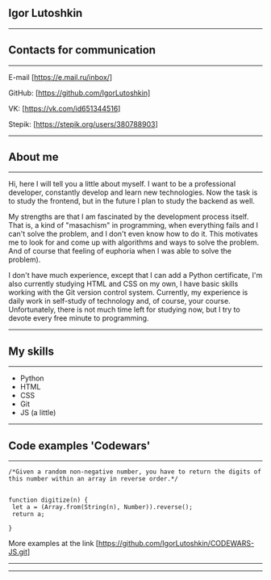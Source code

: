 ## Igor Lutoshkin

---

## Contacts for communication

---

E-mail [https://e.mail.ru/inbox/]

GitHub: [https://github.com/IgorLutoshkin]

VK: [https://vk.com/id651344516]

Stepik: [https://stepik.org/users/380788903]

---

## About me

---

Hi, here I will tell you a little about myself. I want to be a professional developer, constantly develop and learn new technologies. Now the task is to study the frontend, but in the future I plan to study the backend as well.

My strengths are that I am fascinated by the development process itself. That is, a kind of "masachism" in programming, when everything fails and I can't solve the problem, and I don't even know how to do it. This motivates me to look for and come up with algorithms and ways to solve the problem. And of course that feeling of euphoria when I was able to solve the problem).

I don't have much experience, except that I can add a Python certificate, I'm also currently studying HTML and CSS on my own, I have basic skills working with the Git version control system. Currently, my experience is daily work in self-study of technology and, of course, your course. Unfortunately, there is not much time left for studying now, but I try to devote every free minute to programming.

---

## My skills

---

- Python
- HTML
- CSS
- Git
- JS (a little)

---

## Code examples 'Codewars'

---

```
/*Given a random non-negative number, you have to return the digits of this number within an array in reverse order.*/


function digitize(n) {
 let a = (Array.from(String(n), Number)).reverse();
 return a;

}
```

More examples at the link [https://github.com/IgorLutoshkin/CODEWARS-JS.git]

---

---
